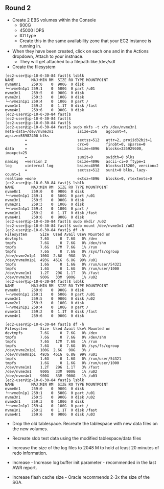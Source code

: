 ## Round 2
- Create 2 EBS volumes within the Console
  - 900G
  - 45000 IOPS
  - IO1 type
  - Create this in the same availability zone that your EC2 instance is running in.
- When they have been created, click on each one and in the Actions dropdown, Attach to your instnace.
  - They will get attached to a filepath like /dev/sdf
- Create the filesystem
```
[ec2-user@ip-10-0-30-84 fast]$ lsblk
NAME        MAJ:MIN RM  SIZE RO TYPE MOUNTPOINT
nvme0n1     259:0    0  900G  0 disk
└─nvme0n1p1 259:1    0  500G  0 part /u01
nvme3n1     259:5    0  900G  0 disk
nvme2n1     259:3    0  100G  0 disk
└─nvme2n1p1 259:4    0  100G  0 part /
nvme1n1     259:2    0  1.1T  0 disk /fast
nvme4n1     259:6    0  900G  0 disk
[ec2-user@ip-10-0-30-84 fast]$
[ec2-user@ip-10-0-30-84 fast]$
[ec2-user@ip-10-0-30-84 fast]$
[ec2-user@ip-10-0-30-84 fast]$ sudo mkfs -t xfs /dev/nvme3n1
meta-data=/dev/nvme3n1           isize=256    agcount=4, agsize=58982400 blks
         =                       sectsz=512   attr=2, projid32bit=1
         =                       crc=0        finobt=0, sparse=0
data     =                       bsize=4096   blocks=235929600, imaxpct=25
         =                       sunit=0      swidth=0 blks
naming   =version 2              bsize=4096   ascii-ci=0 ftype=1
log      =internal log           bsize=4096   blocks=115200, version=2
         =                       sectsz=512   sunit=0 blks, lazy-count=1
realtime =none                   extsz=4096   blocks=0, rtextents=0
[ec2-user@ip-10-0-30-84 fast]$ lsblk
NAME        MAJ:MIN RM  SIZE RO TYPE MOUNTPOINT
nvme0n1     259:0    0  900G  0 disk
└─nvme0n1p1 259:1    0  500G  0 part /u01
nvme3n1     259:5    0  900G  0 disk
nvme2n1     259:3    0  100G  0 disk
└─nvme2n1p1 259:4    0  100G  0 part /
nvme1n1     259:2    0  1.1T  0 disk /fast
nvme4n1     259:6    0  900G  0 disk
[ec2-user@ip-10-0-30-84 fast]$ sudo mkdir /u02
[ec2-user@ip-10-0-30-84 fast]$ sudo mount /dev/nvme3n1 /u02
[ec2-user@ip-10-0-30-84 fast]$ df -h
Filesystem      Size  Used Avail Use% Mounted on
devtmpfs        7.6G     0  7.6G   0% /dev
tmpfs           7.6G     0  7.6G   0% /dev/shm
tmpfs           7.6G   17M  7.6G   1% /run
tmpfs           7.6G     0  7.6G   0% /sys/fs/cgroup
/dev/nvme2n1p1  100G  2.6G   98G   3% /
/dev/nvme0n1p1  493G  461G  6.8G  99% /u01
tmpfs           1.6G     0  1.6G   0% /run/user/54321
tmpfs           1.6G     0  1.6G   0% /run/user/1000
/dev/nvme1n1    1.2T   29G  1.1T   3% /fast
/dev/nvme3n1    900G   33M  900G   1% /u02
[ec2-user@ip-10-0-30-84 fast]$ lsblk
NAME        MAJ:MIN RM  SIZE RO TYPE MOUNTPOINT
nvme0n1     259:0    0  900G  0 disk
└─nvme0n1p1 259:1    0  500G  0 part /u01
nvme3n1     259:5    0  900G  0 disk /u02
nvme2n1     259:3    0  100G  0 disk
└─nvme2n1p1 259:4    0  100G  0 part /
nvme1n1     259:2    0  1.1T  0 disk /fast
nvme4n1     259:6    0  900G  0 disk

[ec2-user@ip-10-0-30-84 fast]$ df -h
Filesystem      Size  Used Avail Use% Mounted on
devtmpfs        7.6G     0  7.6G   0% /dev
tmpfs           7.6G     0  7.6G   0% /dev/shm
tmpfs           7.6G   17M  7.6G   1% /run
tmpfs           7.6G     0  7.6G   0% /sys/fs/cgroup
/dev/nvme2n1p1  100G  2.6G   98G   3% /
/dev/nvme0n1p1  493G  461G  6.8G  99% /u01
tmpfs           1.6G     0  1.6G   0% /run/user/54321
tmpfs           1.6G     0  1.6G   0% /run/user/1000
/dev/nvme1n1    1.2T   29G  1.1T   3% /fast
/dev/nvme3n1    900G   33M  900G   1% /u02
/dev/nvme4n1    900G   33M  900G   1% /u03
[ec2-user@ip-10-0-30-84 fast]$ lsblk
NAME        MAJ:MIN RM  SIZE RO TYPE MOUNTPOINT
nvme0n1     259:0    0  900G  0 disk
└─nvme0n1p1 259:1    0  500G  0 part /u01
nvme3n1     259:5    0  900G  0 disk /u02
nvme2n1     259:3    0  100G  0 disk
└─nvme2n1p1 259:4    0  100G  0 part /
nvme1n1     259:2    0  1.1T  0 disk /fast
nvme4n1     259:6    0  900G  0 disk /u03
```
- Drop the old tablespace. Recreate the tablespace with new data files on the new volumes.

- Recreate slob test data using the modified tablespace/data files

- Increase the size of the log files to 2048 M to hold at least 20 minutes
      of redo information.

- Increase - Increase log buffer init parameter - recommended in the last AWR report.

- Increase flash cache size - Oracle recommends 2-3x the size of the SGA.
